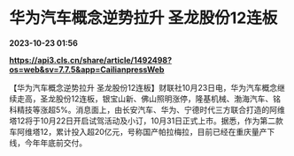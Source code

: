 # 华为汽车概念逆势拉升 圣龙股份12连板

**2023-10-23 01:56**

**https://api3.cls.cn/share/article/1492498?os=web&sv=7.7.5&app=CailianpressWeb**

【华为汽车概念逆势拉升 圣龙股份12连板】财联社10月23日电，华为汽车概念继续走高，圣龙股份12连板，银宝山新、佛山照明涨停，隆基机械、渤海汽车、铭科精技等涨超5%。消息面上，由长安汽车、华为、宁德时代三方联合打造的阿维塔12将于10月22日开启试驾活动及小订，10月31日正式上市。据悉，作为第二款车阿维塔12，累计投入超20亿元，号称国产帕拉梅拉，目前已经在重庆量产下线，今年年底前交付。